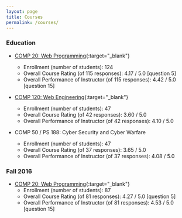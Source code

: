 ```yaml
---
layout: page
title: Courses
permalink: /courses/
---
```


### Education
* [COMP 20: Web Programming](http://www.cs.tufts.edu/comp/20/){:target="_blank"}
  * Enrollment (number of students): 124
  * Overall Course Rating (of 115 responses): 4.17 / 5.0 [question 5]
  * Overall Performance of Instructor (of 115 responses): 4.42 / 5.0 [question 15]

* [COMP 120: Web Engineering](http://www.cs.tufts.edu/comp/120/){:target="_blank"}
    * Enrollment (number of students): 47
    * Overall Course Rating (of 42 responses):  3.60 / 5.0
    * Overall Performance of Instructor (of 42 responses): 4.10 / 5.0
    
* COMP 50 / PS 188: Cyber Security and Cyber Warfare
    * Enrollment (number of students): 47
    * Overall Course Rating (of 37 responses): 3.65 / 5.0
    * Overall Performance of Instructor (of 37 responses): 4.08 / 5.0

### Fall 2016
* [COMP 20: Web Programming](http://www.cs.tufts.edu/comp/20/){:target="_blank"}
    * Enrollment (number of students): 87
    * Overall Course Rating (of 81 responses): 4.27 / 5.0 [question 5]
    * Overall Performance of Instructor (of 81 responses): 4.53 / 5.0 [question 15]